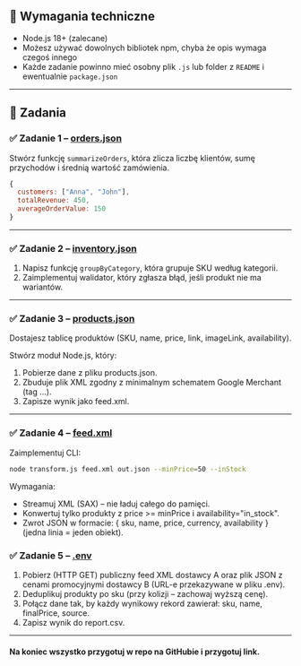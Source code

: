
## 🔧 Wymagania techniczne

- Node.js 18+ (zalecane)
- Możesz używać dowolnych bibliotek npm, chyba że opis wymaga czegoś innego
- Każde zadanie powinno mieć osobny plik `.js` lub folder z `README` i ewentualnie `package.json`

---

## 📌 Zadania

### ✅ Zadanie 1 – [orders.json](https://files.lazienka-rea.com.pl/files/orders.json)

Stwórz funkcję `summarizeOrders`, która zlicza liczbę klientów, sumę przychodów i średnią wartość zamówienia.
```javascript
{
  customers: ["Anna", "John"],
  totalRevenue: 450,
  averageOrderValue: 150
}
```

---

### ✅ Zadanie 2 – [inventory.json](https://files.lazienka-rea.com.pl/files/inventory.json)

1. Napisz funkcję `groupByCategory`, która grupuje SKU według kategorii.
2. Zaimplementuj walidator, który zgłasza błąd, jeśli produkt nie ma wariantów.

---

### ✅ Zadanie 3 – [products.json](https://files.lazienka-rea.com.pl/files/products.json)


Dostajesz tablicę produktów (SKU, name, price, link, imageLink, availability).

Stwórz moduł Node.js, który:
1. Pobierze dane z pliku products.json.
2. Zbuduje plik XML zgodny z minimalnym schematem Google Merchant (tag <rss><channel><item>…).
3. Zapisze wynik jako feed.xml.
---

### ✅ Zadanie 4 – [feed.xml](https://files.lazienka-rea.com.pl/files/feed.xml)

Zaimplementuj CLI:

```bash
node transform.js feed.xml out.json --minPrice=50 --inStock
```
Wymagania:
* Streamuj XML (SAX) – nie ładuj całego do pamięci.
* Konwertuj tylko produkty z price >= minPrice i availability="in_stock".
* Zwrot JSON w formacie: { sku, name, price, currency, availability } (jedna linia = jeden obiekt).

### ✅ Zadanie 5 – [.env](https://files.lazienka-rea.com.pl/files/.env)

1. Pobierz (HTTP GET) publiczny feed XML dostawcy A oraz plik JSON z cenami promocyjnymi dostawcy B (URL-e przekazywane w pliku .env).
2. Deduplikuj produkty po sku (przy kolizji – zachowaj wyższą cenę).
3. Połącz dane tak, by każdy wynikowy rekord zawierał: sku, name, finalPrice, source.
4. Zapisz wynik do report.csv.


---

#### Na koniec wszystko przygotuj w repo na GitHubie i przygotuj link.